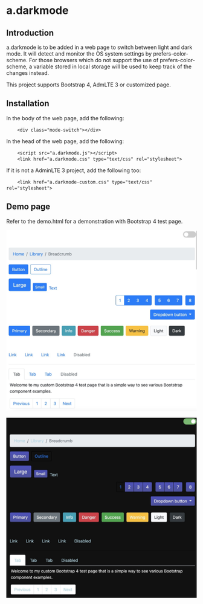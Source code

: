 # a.darkmode

## Introduction
a.darkmode is to be added in a web page to switch between light and dark mode. It will detect and monitor the OS system settings by prefers-color-scheme. For those browsers which do not support the use of prefers-color-scheme, a variable stored in local storage will be used to keep track of the changes instead.

This project supports Bootstrap 4, AdmLTE 3 or customized page.

## Installation

In the body of the web page, add the following:
```
    <div class="mode-switch"></div>
```
In the head of the web page, add the following:
```
	<script src="a.darkmode.js"></script>
	<link href="a.darkmode.css" type="text/css" rel="stylesheet">
```
If it is not a AdminLTE 3 project, add the following too:
```
	<link href="a.darkmode-custom.css" type="text/css" rel="stylesheet">
```
## Demo page

Refer to the demo.html for a demonstration with Bootstrap 4 test page.


![alt text](https://github.com/alantypoon/a.darkmode/blob/main/images/mode-light.png?raw=true)

![alt text](https://github.com/alantypoon/a.darkmode/blob/main/images/mode-dark.png?raw=true)
